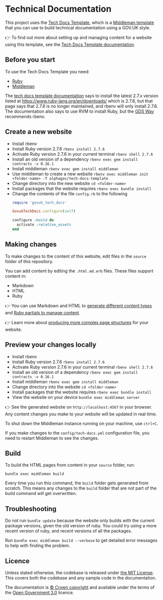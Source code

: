 # Technical Documentation 

This project uses the [Tech Docs Template][template], which is a [Middleman template][mmt] that you can use to build technical documentation using a GOV.UK style.

👉 To find out more about setting up and managing content for a website using this template, see the [Tech Docs Template documentation][tdt-docs].

## Before you start

To use the Tech Docs Template you need:

- [Ruby][install-ruby]
- [Middleman][install-middleman]

The [tech docs template
documentation](https://tdt-documentation.london.cloudapps.digital/create_project/get_started/#install-ruby)
says to install the latest 2.7.x version listed at
https://www.ruby-lang.org/en/downloads/ which is 2.7.8, but that page says that
2.7.8 is no longer maintained, and rbenv will only install 2.7.6.  The
documentation also says to use RVM to install Ruby, but the [GDS
Way](https://gds-way.cloudapps.digital/manuals/programming-languages/ruby.html#conventional-tooling)
recommends rbenv.

## Create a new website

- Install rbenv
- Install Ruby version 2.7.6 `rbenv install 2.7.6`
- Activate Ruby version 2.7.6 in your current terminal `rbenv shell 2.7.6`
- Install an old version of a dependency `rbenv exec gem install contracts -v 0.16.1`
- Install middleman `rbenv exec gem install middleman`
- Use middleman to create a new website `rbenv exec middleman init <folder-name> -T alphagov/tech-docs-template`
- Change directory into the new website `cd <folder-name>`
- Install packages that the website requires `rbenv exec bundle install`
- Change the contents of the file `config.rb` to the following
    ```ruby
    require 'govuk_tech_docs'

    GovukTechDocs.configure(self)

    configure :build do
      activate :relative_assets
    end
    ```

## Making changes

To make changes to the content of this website, edit files in the `source` folder of this repository.

You can add content by editing the `.html.md.erb` files. These files support content in:

- Markdown
- HTML
- Ruby

👉 You can use Markdown and HTML to [generate different content types][example-content] and [Ruby partials to manage content][partials].

👉 Learn more about [producing more complex page structures][multipage] for your website.

## Preview your changes locally

- Install rbenv
- Install Ruby version 2.7.6 `rbenv install 2.7.6`
- Activate Ruby version 2.7.6 in your current terminal `rbenv shell 2.7.6`
- Install an old version of a dependency `rbenv exec gem install contracts -v 0.16.1`
- Install middleman `rbenv exec gem install middleman`
- Change directory into the website `cd <folder-name>`
- Install packages that the website requires `rbenv exec bundle install`
- View the website on your device `bundle exec middleman server`

👉 See the generated website on `http://localhost:4567` in your browser. Any content changes you make to your website will be updated in real time.

To shut down the Middleman instance running on your machine, use `ctrl+C`.

If you make changes to the `config/tech-docs.yml` configuration file, you need to restart Middleman to see the changes.

## Build

To build the HTML pages from content in your `source` folder, run:

```
bundle exec middleman build
```

Every time you run this command, the `build` folder gets generated from scratch. This means any changes to the `build` folder that are not part of the build command will get overwritten.

## Troubleshooting

Do not run `bundle update` because the website only builds with the current
package versions, given the old version of ruby.  You could try using a more
recent version of ruby, and recent versions of all the packages.

Run `bundle exec middleman build --verbose` to get detailed error messages to help with finding the problem.

## Licence

Unless stated otherwise, the codebase is released under [the MIT License][mit].
This covers both the codebase and any sample code in the documentation.

The documentation is [© Crown copyright][copyright] and available under the terms of the [Open Government 3.0][ogl] licence.

[mit]: LICENCE
[copyright]: http://www.nationalarchives.gov.uk/information-management/re-using-public-sector-information/uk-government-licensing-framework/crown-copyright/
[ogl]: http://www.nationalarchives.gov.uk/doc/open-government-licence/version/3/
[mmt]: https://middlemanapp.com/advanced/project_templates/
[tdt-docs]: https://tdt-documentation.london.cloudapps.digital
[config]: https://tdt-documentation.london.cloudapps.digital/configuration-options.html#configuration-options
[frontmatter]: https://tdt-documentation.london.cloudapps.digital/frontmatter.html#frontmatter
[multipage]: https://tdt-documentation.london.cloudapps.digital/multipage.html#build-a-multipage-site
[example-content]: https://tdt-documentation.london.cloudapps.digital/content.html#content-examples
[partials]: https://tdt-documentation.london.cloudapps.digital/single_page.html#add-partial-lines
[install-ruby]: https://tdt-documentation.london.cloudapps.digital/install_macs.html#install-ruby
[install-middleman]: https://tdt-documentation.london.cloudapps.digital/install_macs.html#install-middleman
[gem]: https://github.com/alphagov/tech-docs-gem
[template]: https://github.com/alphagov/tech-docs-template
